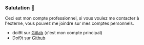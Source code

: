 ### Salutation 👋

Ceci est mon compte professionnel, si vous voulez me contacter à l'externe, vous pouvez me joindre sur mes comptes personnels.

* doi9t sur [Gitlab](https://gitlab.com/doi9t) (c'est mon compte principal)
* Doi9t sur [Github](https://github.com/Doi9t)
